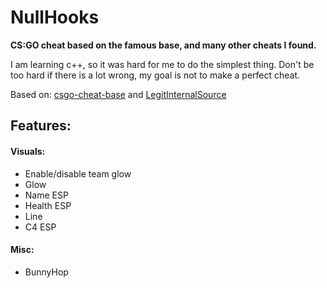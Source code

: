 # NullHooks
**CS:GO cheat based on the famous base, and many other cheats I found.**

I am learning c++, so it was hard for me to do the simplest thing. Don't be too hard if there is a lot wrong, my goal is not to make a perfect cheat.

Based on: [csgo-cheat-base](https://github.com/designer1337/csgo-cheat-base/) and [LegitInternalSource](https://github.com/clem45/LegitInternalSource)

## Features:
#### Visuals:
* Enable/disable team glow
* Glow
* Name ESP
* Health ESP
* Line
* C4 ESP
#### Misc:
* BunnyHop
